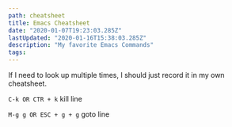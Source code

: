 ```yaml
---
path: cheatsheet
title: Emacs Cheatsheet
date: "2020-01-07T19:23:03.285Z"
lastUpdated: "2020-01-16T15:38:03.285Z"
description: "My favorite Emacs Commands"
tags:
---
```


If I need to look up multiple times, I should just record it in my own cheatsheet.

`C-k OR CTR + k` kill line

`M-g g OR ESC + g + g` goto line
